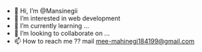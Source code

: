 - 👋 Hi, I’m @Mansinegii
- 👀 I’m interested in web development
- 🌱 I’m currently learning ...
- 💞️ I’m looking to collaborate on ...
- 📫 How to reach me ?? mail mee-mahinegi184199@gmail.com

<!---
Mansinegii/Mansinegii is a ✨ special ✨ repository because its `README.md` (this file) appears on your GitHub profile.
You can click the Preview link to take a look at your changes.
--->
